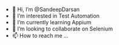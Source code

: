 - 👋 Hi, I’m @SandeepDarsan
- 👀 I’m interested in Test Automation
- 🌱 I’m currently learning Appium
- 💞️ I’m looking to collaborate on Selenium
- 📫 How to reach me ...

<!---
SandeepDarsan/SandeepDarsan is a ✨ special ✨ repository because its `README.md` (this file) appears on your GitHub profile.
You can click the Preview link to take a look at your changes.
--->
